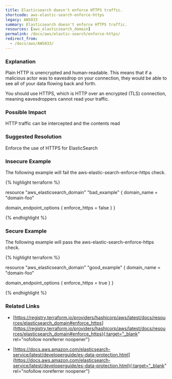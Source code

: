 ```yaml
---
title: Elasticsearch doesn't enforce HTTPS traffic.
shortcode: aws-elastic-search-enforce-https
legacy: AWS033
summary: Elasticsearch doesn't enforce HTTPS traffic. 
resources: [aws_elasticsearch_domain] 
permalink: /docs/aws/elastic-search/enforce-https/
redirect_from: 
  - /docs/aws/AWS033/
---
```


### Explanation


Plain HTTP is unencrypted and human-readable. This means that if a malicious actor was to eavesdrop on your connection, they would be able to see all of your data flowing back and forth.

You should use HTTPS, which is HTTP over an encrypted (TLS) connection, meaning eavesdroppers cannot read your traffic.


### Possible Impact
HTTP traffic can be intercepted and the contents read

### Suggested Resolution
Enforce the use of HTTPS for ElasticSearch


### Insecure Example

The following example will fail the aws-elastic-search-enforce-https check.

{% highlight terraform %}

resource "aws_elasticsearch_domain" "bad_example" {
  domain_name = "domain-foo"

  domain_endpoint_options {
    enforce_https = false
  }
}

{% endhighlight %}



### Secure Example

The following example will pass the aws-elastic-search-enforce-https check.

{% highlight terraform %}

resource "aws_elasticsearch_domain" "good_example" {
  domain_name = "domain-foo"

  domain_endpoint_options {
    enforce_https = true
  }
}

{% endhighlight %}



### Related Links


- [https://registry.terraform.io/providers/hashicorp/aws/latest/docs/resources/elasticsearch_domain#enforce_https](https://registry.terraform.io/providers/hashicorp/aws/latest/docs/resources/elasticsearch_domain#enforce_https){:target="_blank" rel="nofollow noreferrer noopener"}

- [https://docs.aws.amazon.com/elasticsearch-service/latest/developerguide/es-data-protection.html](https://docs.aws.amazon.com/elasticsearch-service/latest/developerguide/es-data-protection.html){:target="_blank" rel="nofollow noreferrer noopener"}


